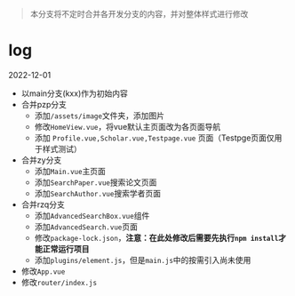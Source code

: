 >本分支将不定时合并各开发分支的内容，并对整体样式进行修改

# log
2022-12-01
- 以main分支(kxx)作为初始内容
- 合并pzp分支
  - 添加`/assets/image`文件夹，添加图片
  - 修改`HomeView.vue`，将vue默认主页面改为各页面导航
  - 添加 `Profile.vue,Scholar.vue,Testpage.vue` 页面（Testpge页面仅用于样式测试）
- 合并zy分支
  - 添加`Main.vue`主页面
  - 添加`SearchPaper.vue`搜索论文页面
  - 添加`SearchAuthor.vue`搜索学者页面
- 合并rzq分支
  - 添加`AdvancedSearchBox.vue`组件
  - 添加`AdvancedSearch.vue`页面
  - 修改`package-lock.json`，**注意：在此处修改后需要先执行`npm install`才能正常运行项目**
  - 添加`plugins/element.js`，但是`main.js`中的按需引入尚未使用
- 修改`App.vue`
- 修改`router/index.js`